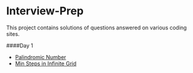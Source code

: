 # Interview-Prep
This project contains solutions of questions answered on various coding sites.


####Day 1
* [Palindromic Number](https://leetcode.com/problems/palindrome-number/#/description)
* [Min Steps in Infinite Grid](https://www.interviewbit.com/problems/min-steps-in-infinite-grid/)

